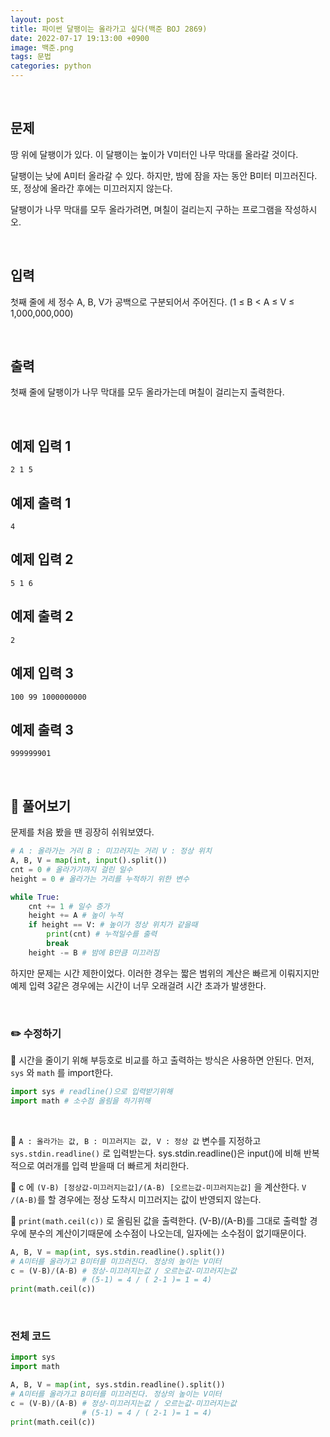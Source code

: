 ```yaml
---
layout: post
title: 파이썬 달팽이는 올라가고 싶다(백준 BOJ 2869)
date: 2022-07-17 19:13:00 +0900
image: 백준.png
tags: 문법
categories: python
---
```


<br>

## 문제

땅 위에 달팽이가 있다. 이 달팽이는 높이가 V미터인 나무 막대를 올라갈 것이다.

달팽이는 낮에 A미터 올라갈 수 있다. 하지만, 밤에 잠을 자는 동안 B미터 미끄러진다. 또, 정상에 올라간 후에는 미끄러지지 않는다.

달팽이가 나무 막대를 모두 올라가려면, 며칠이 걸리는지 구하는 프로그램을 작성하시오.

<br>

## 입력

첫째 줄에 세 정수 A, B, V가 공백으로 구분되어서 주어진다. (1 ≤ B < A ≤ V ≤ 1,000,000,000)

<br>

## 출력

첫째 줄에 달팽이가 나무 막대를 모두 올라가는데 며칠이 걸리는지 출력한다.

<br>

## 예제 입력 1

```
2 1 5
```

## 예제 출력 1

```
4
```

## 예제 입력 2

```
5 1 6
```

## 예제 출력 2

```
2
```

## 예제 입력 3

```
100 99 1000000000
```

## 예제 출력 3

```
999999901
```

<br>

## 📝 풀어보기

문제를 처음 봤을 땐 굉장히 쉬워보였다. 

``` python
# A : 올라가는 거리 B : 미끄러지는 거리 V : 정상 위치
A, B, V = map(int, input().split())
cnt = 0 # 올라가기까지 걸린 일수
height = 0 # 올라가는 거리를 누적하기 위한 변수

while True:
    cnt += 1 # 일수 증가
    height += A # 높이 누적
    if height == V: # 높이가 정상 위치가 같을때 
        print(cnt) # 누적일수를 출력
        break
    height -= B # 밤에 B만큼 미끄러짐
```

하지만 문제는 시간 제한이었다. 이러한 경우는 짧은 범위의 계산은 빠르게 이뤄지지만 예제 입력 3같은 경우에는 시간이 너무 오래걸려 시간 초과가 발생한다.

<br>

### ✏️ 수정하기

📌 시간을 줄이기 위해 부등호로 비교를 하고 출력하는 방식은 사용하면 안된다. 먼저, `sys` 와 `math` 를 import한다.

``` python
import sys # readline()으로 입력받기위해
import math # 소수점 올림을 하기위해
```

<br>

📌 `A : 올라가는 값, B : 미끄러지는 값, V : 정상 값` 변수를 지정하고  `sys.stdin.readline()` 로 입력받는다. sys.stdin.readline()은 input()에 비해 반복적으로 여러개를 입력 받을때 더 빠르게 처리한다.

📌  c 에 `(V-B) [정상값-미끄러지는값]/(A-B) [오르는값-미끄러지는값]` 을 계산한다. `V /(A-B)`를 할 경우에는 정상 도착시 미끄러지는 값이 반영되지 않는다.

📌 `print(math.ceil(c))` 로 올림된 값을 출력한다.  (V-B)/(A-B)를 그대로 출력할 경우에 분수의 계산이기때문에 소수점이 나오는데, 일자에는 소수점이 없기때문이다.

``` python
A, B, V = map(int, sys.stdin.readline().split())
# A미터를 올라가고 B미터를 미끄러진다. 정상의 높이는 V미터
c = (V-B)/(A-B) # 정상-미끄러지는값 / 오르는값-미끄러지는값
                # (5-1) = 4 / ( 2-1 )= 1 = 4)
print(math.ceil(c))
```

<br>

### 전체 코드

``` python
import sys
import math

A, B, V = map(int, sys.stdin.readline().split())
# A미터를 올라가고 B미터를 미끄러진다. 정상의 높이는 V미터
c = (V-B)/(A-B) # 정상-미끄러지는값 / 오르는값-미끄러지는값
                # (5-1) = 4 / ( 2-1 )= 1 = 4)
print(math.ceil(c))
```

